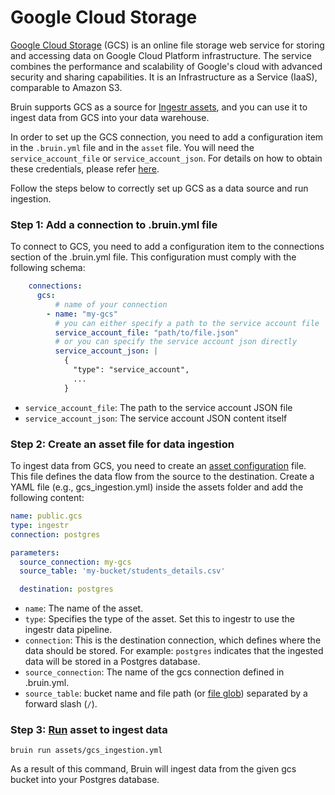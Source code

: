 # Google Cloud Storage 

[Google Cloud Storage](https://cloud.google.com/storage?hl=en) (GCS) is an online file storage web service for storing and accessing data on Google Cloud Platform infrastructure. The service combines the performance and scalability of Google's cloud with advanced security and sharing capabilities. It is an Infrastructure as a Service (IaaS), comparable to Amazon S3. 


Bruin supports GCS as a source for [Ingestr assets](/assets/ingestr), and you can use it to ingest data from GCS into your data warehouse.

In order to set up the GCS connection, you need to add a configuration item in the `.bruin.yml` file and in the `asset` file. You will need the `service_account_file` or `service_account_json`. For details on how to obtain these credentials, please refer [here](https://bruin-data.github.io/ingestr/supported-sources/gcs.html#setting-up-a-gcs-integration).

Follow the steps below to correctly set up GCS as a data source and run ingestion.

### Step 1: Add a connection to .bruin.yml file

To connect to GCS, you need to add a configuration item to the connections section of the .bruin.yml file. This configuration must comply with the following schema:

```yaml
    connections:
      gcs:
          # name of your connection
        - name: "my-gcs"
          # you can either specify a path to the service account file
          service_account_file: "path/to/file.json"
          # or you can specify the service account json directly
          service_account_json: |
            {
              "type": "service_account",
              ...
            }
```
- `service_account_file`: The path to the service account JSON file
- `service_account_json`: The service account JSON content itself

### Step 2: Create an asset file for data ingestion

To ingest data from GCS, you need to create an [asset configuration](/assets/ingestr.html#asset-structure) file. This file defines the data flow from the source to the destination. Create a YAML file (e.g., gcs_ingestion.yml) inside the assets folder and add the following content:

```yaml
name: public.gcs
type: ingestr
connection: postgres

parameters:
  source_connection: my-gcs
  source_table: 'my-bucket/students_details.csv'

  destination: postgres
```
- `name`: The name of the asset.
- `type`: Specifies the type of the asset. Set this to ingestr to use the ingestr data pipeline.
- `connection`: This is the destination connection, which defines where the data should be stored. For example: `postgres` indicates that the ingested data will be stored in a Postgres database.
- `source_connection`: The name of the gcs connection defined in .bruin.yml.
- `source_table`: bucket name and file path (or [file glob](https://bruin-data.github.io/ingestr/supported-sources/gcs.html#file-pattern)) separated by a forward slash (`/`).

### Step 3: [Run](/commands/run) asset to ingest data
```
bruin run assets/gcs_ingestion.yml
```
As a result of this command, Bruin will ingest data from the given gcs bucket into your Postgres database.
